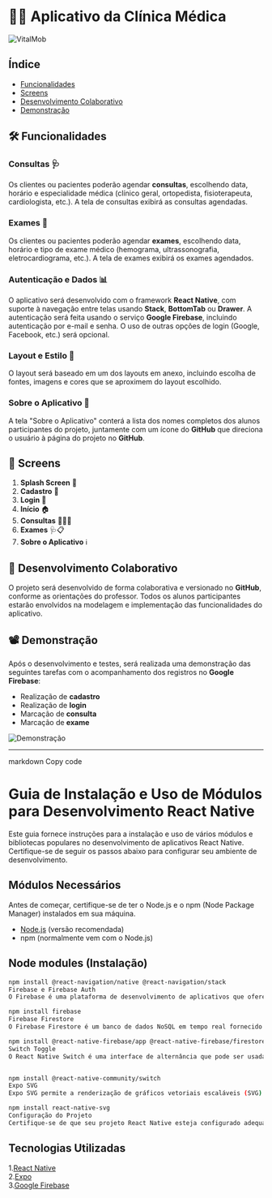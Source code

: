 # 🏥💉 Aplicativo da Clínica Médica
![VitalMob](./Logo/App.png)

## Índice

- <a href="funcionalidades">Funcionalidades</a>
- <a href="screens">Screens</a>
- <a href="desenvolvimento">Desenvolvimento Colaborativo</a>
- <a href="demonstracao">Demonstração</a>

## 🛠️ Funcionalidades

### Consultas 🩺

Os clientes ou pacientes poderão agendar **consultas**, escolhendo data, horário e especialidade médica (clínico geral, ortopedista, fisioterapeuta, cardiologista, etc.). A tela de consultas exibirá as consultas agendadas.

### Exames 💉

Os clientes ou pacientes poderão agendar **exames**, escolhendo data, horário e tipo de exame médico (hemograma, ultrassonografia, eletrocardiograma, etc.). A tela de exames exibirá os exames agendados.

### Autenticação e Dados 📊

O aplicativo será desenvolvido com o framework **React Native**, com suporte à navegação entre telas usando **Stack**, **BottomTab** ou **Drawer**. A autenticação será feita usando o serviço **Google Firebase**, incluindo autenticação por e-mail e senha. O uso de outras opções de login (Google, Facebook, etc.) será opcional.

### Layout e Estilo 🎨

O layout será baseado em um dos layouts em anexo, incluindo escolha de fontes, imagens e cores que se aproximem do layout escolhido.

### Sobre o Aplicativo 📄

A tela "Sobre o Aplicativo" conterá a lista dos nomes completos dos alunos participantes do projeto, juntamente com um ícone do **GitHub** que direciona o usuário à página do projeto no **GitHub**.

## 📱 Screens
1. **Splash Screen** 🌟
2. **Cadastro** 📝
3. **Login** 🔑
4. **Início** 🏠
5. **Consultas** 👩‍⚕️📅
6. **Exames** 🩺📋
7. **Sobre o Aplicativo** ℹ️

## 👥 Desenvolvimento Colaborativo

O projeto será desenvolvido de forma colaborativa e versionado no **GitHub**, conforme as orientações do professor. Todos os alunos participantes estarão envolvidos na modelagem e implementação das funcionalidades do aplicativo.

## 📽️ Demonstração

Após o desenvolvimento e testes, será realizada uma demonstração das seguintes tarefas com o acompanhamento dos registros no **Google Firebase**:

- Realização de **cadastro**
- Realização de **login**
- Marcação de **consulta**
- Marcação de **exame**

![Demonstração](https://github.com/prof-freedson/projeto-app-clinica/blob/main/Logos/Logo.png?raw=true)

---
markdown
Copy code
# Guia de Instalação e Uso de Módulos para Desenvolvimento React Native

Este guia fornece instruções para a instalação e uso de vários módulos e bibliotecas populares no desenvolvimento de aplicativos React Native. Certifique-se de seguir os passos abaixo para configurar seu ambiente de desenvolvimento.

## Módulos Necessários

Antes de começar, certifique-se de ter o Node.js e o npm (Node Package Manager) instalados em sua máquina.

- [Node.js](https://nodejs.org/) (versão recomendada)
- npm (normalmente vem com o Node.js)

## Node modules (Instalação)

```bash
npm install @react-navigation/native @react-navigation/stack
Firebase e Firebase Auth
O Firebase é uma plataforma de desenvolvimento de aplicativos que oferece uma variedade de serviços, incluindo autenticação de usuário.

npm install firebase
Firebase Firestore
O Firebase Firestore é um banco de dados NoSQL em tempo real fornecido pelo Firebase.

npm install @react-native-firebase/app @react-native-firebase/firestore
Switch Toggle
O React Native Switch é uma interface de alternância que pode ser usada para opções binárias.


npm install @react-native-community/switch
Expo SVG
Expo SVG permite a renderização de gráficos vetoriais escaláveis (SVG) em aplicativos Expo.

npm install react-native-svg
Configuração do Projeto
Certifique-se de que seu projeto React Native esteja configurado adequadamente para suportar esses módulos. Siga as documentações oficiais para cada módulo para integrá-los ao seu projeto.
```
## Tecnologias Utilizadas

1.[React Native](https://reactnative.dev/)<br>
2.[Expo](https://expo.dev/)<br>
3.[Google Firebase](https://firebase.google.com/?hl=pt)
